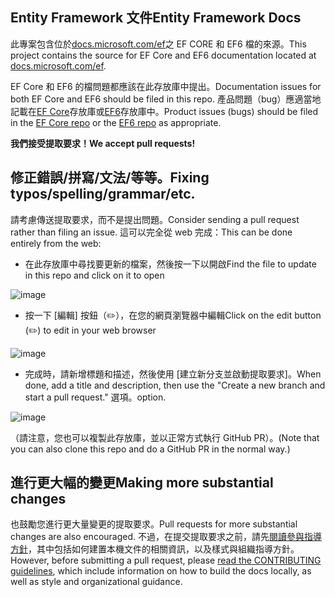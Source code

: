 ## <a name="entity-framework-docs"></a><span data-ttu-id="cf639-101">Entity Framework 文件</span><span class="sxs-lookup"><span data-stu-id="cf639-101">Entity Framework Docs</span></span>

<span data-ttu-id="cf639-102">此專案包含位於[docs.microsoft.com/ef](https://docs.microsoft.com/ef/)之 EF CORE 和 EF6 檔的來源。</span><span class="sxs-lookup"><span data-stu-id="cf639-102">This project contains the source for EF Core and EF6 documentation located at [docs.microsoft.com/ef](https://docs.microsoft.com/ef/).</span></span> 

<span data-ttu-id="cf639-103">EF Core 和 EF6 的檔問題都應該在此存放庫中提出。</span><span class="sxs-lookup"><span data-stu-id="cf639-103">Documentation issues for both EF Core and EF6 should be filed in this repo.</span></span> <span data-ttu-id="cf639-104">產品問題（bug）應適當地記載在[EF Core](https://github.com/dotnet/efcore)存放庫或[EF6](https://github.com/dotnet/ef6)存放庫中。</span><span class="sxs-lookup"><span data-stu-id="cf639-104">Product issues (bugs) should be filed in the [EF Core repo](https://github.com/dotnet/efcore) or the [EF6 repo](https://github.com/dotnet/ef6) as appropriate.</span></span>

<span data-ttu-id="cf639-105">**我們接受提取要求！**</span><span class="sxs-lookup"><span data-stu-id="cf639-105">**We accept pull requests!**</span></span>

## <a name="fixing-typosspellinggrammaretc"></a><span data-ttu-id="cf639-106">修正錯誤/拼寫/文法/等等。</span><span class="sxs-lookup"><span data-stu-id="cf639-106">Fixing typos/spelling/grammar/etc.</span></span>

<span data-ttu-id="cf639-107">請考慮傳送提取要求，而不是提出問題。</span><span class="sxs-lookup"><span data-stu-id="cf639-107">Consider sending a pull request rather than filing an issue.</span></span> <span data-ttu-id="cf639-108">這可以完全從 web 完成：</span><span class="sxs-lookup"><span data-stu-id="cf639-108">This can be done entirely from the web:</span></span>

* <span data-ttu-id="cf639-109">在此存放庫中尋找要更新的檔案，然後按一下以開啟</span><span class="sxs-lookup"><span data-stu-id="cf639-109">Find the file to update in this repo and click on it to open</span></span>

![image](https://user-images.githubusercontent.com/1430078/64454137-10199400-d09f-11e9-9d1a-b7fdca2c518e.png)

* <span data-ttu-id="cf639-111">按一下 [編輯] 按鈕（✏️），在您的網頁瀏覽器中編輯</span><span class="sxs-lookup"><span data-stu-id="cf639-111">Click on the edit button (✏️) to edit in your web browser</span></span>

![image](https://user-images.githubusercontent.com/1430078/64454321-85856480-d09f-11e9-85a6-1c93bc6611e2.png)

* <span data-ttu-id="cf639-113">完成時，請新增標題和描述，然後使用 [建立新分支並啟動提取要求]。</span><span class="sxs-lookup"><span data-stu-id="cf639-113">When done, add a title and description, then use the "Create a new branch and start a pull request."</span></span> <span data-ttu-id="cf639-114">選項。</span><span class="sxs-lookup"><span data-stu-id="cf639-114">option.</span></span>

![image](https://user-images.githubusercontent.com/1430078/64454455-dac17600-d09f-11e9-922b-0346117011f5.png)

<span data-ttu-id="cf639-116">（請注意，您也可以複製此存放庫，並以正常方式執行 GitHub PR）。</span><span class="sxs-lookup"><span data-stu-id="cf639-116">(Note that you can also clone this repo and do a GitHub PR in the normal way.)</span></span>

## <a name="making-more-substantial-changes"></a><span data-ttu-id="cf639-117">進行更大幅的變更</span><span class="sxs-lookup"><span data-stu-id="cf639-117">Making more substantial changes</span></span>

<span data-ttu-id="cf639-118">也鼓勵您進行更大量變更的提取要求。</span><span class="sxs-lookup"><span data-stu-id="cf639-118">Pull requests for more substantial changes are also encouraged.</span></span> <span data-ttu-id="cf639-119">不過，在提交提取要求之前，請先[閱讀參與指導方針](CONTRIBUTING.md)，其中包括如何建置本機文件的相關資訊，以及樣式與組織指導方針。</span><span class="sxs-lookup"><span data-stu-id="cf639-119">However, before submitting a pull request, please [read the CONTRIBUTING guidelines](CONTRIBUTING.md), which include information on how to build the docs locally, as well as style and organizational guidance.</span></span>
